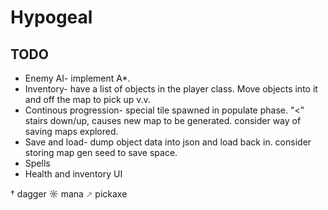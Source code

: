 # Hypogeal

## TODO
- Enemy AI- implement A*.
- Inventory- have a list of objects in the player class. Move objects into it and off the map to pick up v.v.
- Continous progression- special tile spawned in populate phase. "<" stairs down/up, causes new map to be generated. consider way of saving maps explored.
- Save and load- dump object data into json and load back in. consider storing map gen seed to save space.
- Spells
- Health and inventory UI



† dagger
☼ mana
⸕ pickaxe
